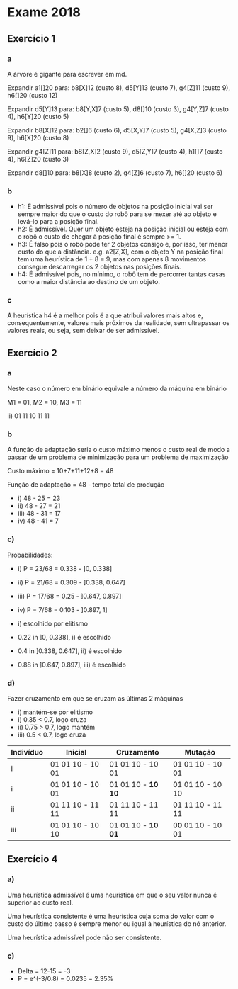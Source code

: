 # Exame 2018

## Exercício 1

### a

A árvore é gigante para escrever em md.

Expandir a1[]20 para: b8[X]12 (custo 8), d5[Y]13 (custo 7), g4[Z]11 (custo 9), h6[]20 (custo 12)

Expandir d5[Y]13 para: b8[Y,X]7 (custo 5), d8[]10 (custo 3), g4[Y,Z]7 (custo 4), h6[Y]20 (custo 5)

Expandir b8[X]12 para: b2[]6 (custo 6), d5[X,Y]7 (custo 5), g4[X,Z]3 (custo 9), h6[X]20 (custo 8)

Expandir g4[Z]11 para: b8[Z,X]2 (custo 9), d5[Z,Y]7 (custo 4), h1[]7 (custo 4), h6[Z]20 (custo 3)

Expandir d8[]10 para: b8[X]8 (custo 2), g4[Z]6 (custo 7), h6[]20 (custo 6)

### b

- h1: É admissível pois o número de objetos na posição inicial vai ser sempre maior do que o custo do robô para se mexer até ao objeto e levá-lo para a posição final.
- h2: É admissível. Quer um objeto esteja na posição inicial ou esteja com o robô o custo de chegar à posição final é sempre >= 1.
- h3: É falso pois o robô pode ter 2 objetos consigo e, por isso, ter menor custo do que a distância. e.g. a2[Z,X], com o objeto Y na posição final tem uma heurística de 1 + 8 = 9, mas com apenas 8 movimentos consegue descarregar os 2 objetos nas posições finais.
- h4: É admissível pois, no mínimo, o robô tem de percorrer tantas casas como a maior distância ao destino de um objeto.

### c

A heurística h4 é a melhor pois é a que atribui valores mais altos e, consequentemente, valores mais próximos da realidade, sem ultrapassar os valores reais, ou seja, sem deixar de ser admissível.


## Exercício 2

### a

Neste caso o número em binário equivale a número da máquina em binário

M1 = 01, M2 = 10, M3 = 11

ii) 01 11 10 11 11

### b

A função de adaptação seria o custo máximo menos o custo real de modo a passar de um problema de minimização para um problema de maximização

Custo máximo = 10+7+11+12+8 = 48

Função de adaptação = 48 - tempo total de produção

- i) 48 - 25 = 23
- ii) 48 - 27 = 21
- iii) 48 - 31 = 17
- iv) 48 - 41 = 7

### c)

Probabilidades:
- i) P = 23/68 = 0.338 - ]0, 0.338]
- ii) P = 21/68 = 0.309 - ]0.338, 0.647]
- iii) P = 17/68 = 0.25 - ]0.647, 0.897]
- iv) P = 7/68 = 0.103 - ]0.897, 1]

- i) escolhido por elitismo
- 0.22 in ]0, 0.338], i) é escolhido
- 0.4 in ]0.338, 0.647], ii) é escolhido
- 0.88 in ]0.647, 0.897], iii) é escolhido


### d)

Fazer cruzamento em que se cruzam as últimas 2 máquinas

- i) mantém-se por elitismo
- i) 0.35 < 0.7, logo cruza
- ii) 0.75 > 0.7, logo mantém
- iii) 0.5 < 0.7, logo cruza

|Indivíduo|Inicial|Cruzamento|Mutação|
|-|-|-|-|
|i  |01 01 10 - 10 01|01 01 10 - 10 01|01 01 10 - 10 01|
|i  |01 01 10 - 10 01|01 01 10 - **10 10**|01 01 10 - 10 10|
|ii |01 11 10 - 11 11|01 11 10 - 11 11|01 11 10 - 11 11|
|iii|01 01 10 - 10 10|01 01 10 - **10 01**|0**0** 01 10 - 10 01|

## Exercício 4

### a)

Uma heurística admissível é uma heurística em que o seu valor nunca é superior ao custo real.

Uma heurística consistente é uma heurística cuja soma do valor com o custo do último passo é sempre menor ou igual à heurística do nó anterior.

Uma heurística admissível pode não ser consistente.

### c)

- Delta = 12-15 = -3
- P = e^(-3/0.8) = 0.0235 = 2.35%
